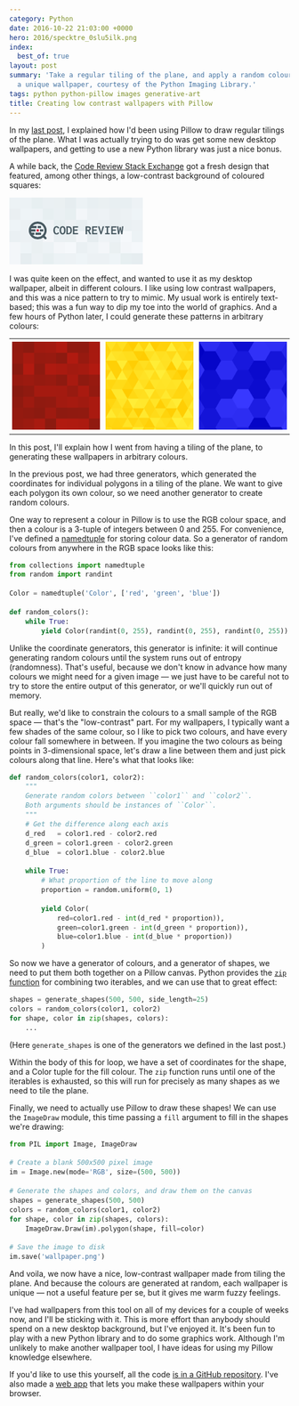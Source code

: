 ```yaml
---
category: Python
date: 2016-10-22 21:03:00 +0000
hero: 2016/specktre_0slu5ilk.png
index:
  best_of: true
layout: post
summary: 'Take a regular tiling of the plane, and apply a random colouring: voila,
  a unique wallpaper, courtesy of the Python Imaging Library.'
tags: python python-pillow images generative-art
title: Creating low contrast wallpapers with Pillow
---
```


In my [last post](/2016/10/tiling-the-plane-with-pillow/), I explained how I'd been using Pillow to draw regular tilings of the plane.
What I was actually trying to do was get some new desktop wallpapers, and getting to use a new Python library was just a nice bonus.

A while back, the [Code Review Stack Exchange](http://codereview.stackexchange.com) got a fresh design that featured, among other things, a low-contrast background of coloured squares:

![The name "Code Review" in dark grey text, a grey magnifying glass, and a background of light-grey squares.](/images/2016/code_review.png)

I was quite keen on the effect, and wanted to use it as my desktop wallpaper, albeit in different colours.
I like using low contrast wallpapers, and this was a nice pattern to try to mimic.
My usual work is entirely text-based; this was a fun way to dip my toe into the world of graphics.
And a few hours of Python later, I could generate these patterns in arbitrary colours:

<table>
  <tr>
    <td style="padding: 5px;"><img src="/images/2016/specktre_demo_sq.png" alt="A grid of squares in varying shades of red."></td>
    <td style="padding: 5px;"><img src="/images/2016/specktre_demo_tr.png" alt="A pattern of triangles in varying shades of yellow."></td>
    <td style="padding: 5px;"><img src="/images/2016/specktre_demo_hex.png" alt="A pattern of hexagons in varying shades of blue."></td>
  </tr>
</table>

In this post, I'll explain how I went from having a tiling of the plane, to generating these wallpapers in arbitrary colours.

In the previous post, we had three generators, which generated the coordinates for individual polygons in a tiling of the plane.
We want to give each polygon its own colour, so we need another generator to create random colours.

One way to represent a colour in Pillow is to use the RGB colour space, and then a colour is a 3-tuple of integers between 0 and 255.
For convenience, I've defined a [namedtuple][namedtuple] for storing colour data.
So a generator of random colours from anywhere in the RGB space looks like this:

```python
from collections import namedtuple
from random import randint

Color = namedtuple('Color', ['red', 'green', 'blue'])

def random_colors():
    while True:
        yield Color(randint(0, 255), randint(0, 255), randint(0, 255))
```

[namedtuple]: https://docs.python.org/3.5/library/collections.html?highlight=namedtuple#collections.namedtuple

Unlike the coordinate generators, this generator is infinite: it will continue generating random colours until the system runs out of entropy (randomness).
That's useful, because we don't know in advance how many colours we might need for a given image — we just have to be careful not to try to store the entire output of this generator, or we'll quickly run out of memory.

But really, we'd like to constrain the colours to a small sample of the RGB space — that's the "low-contrast" part.
For my wallpapers, I typically want a few shades of the same colour, so I like to pick two colours, and have every colour fall somewhere in between.
If you imagine the two colours as being points in 3-dimensional space, let's draw a line between them and just pick colours along that line.
Here's what that looks like:

```python
def random_colors(color1, color2):
    """
    Generate random colors between ``color1`` and ``color2``.
    Both arguments should be instances of ``Color``.
    """
    # Get the difference along each axis
    d_red   = color1.red - color2.red
    d_green = color1.green - color2.green
    d_blue  = color1.blue - color2.blue

    while True:
        # What proportion of the line to move along
        proportion = random.uniform(0, 1)

        yield Color(
            red=color1.red - int(d_red * proportion)),
            green=color1.green - int(d_green * proportion)),
            blue=color1.blue - int(d_blue * proportion))
        )
```

So now we have a generator of colours, and a generator of shapes, we need to put them both together on a Pillow canvas.
Python provides the [`zip` function][zip] for combining two iterables, and we can use that to great effect:

```python
shapes = generate_shapes(500, 500, side_length=25)
colors = random_colors(color1, color2)
for shape, color in zip(shapes, colors):
    ...
```

(Here `generate_shapes` is one of the generators we defined in the last post.)

[zip]: https://docs.python.org/3.5/library/functions.html?highlight=zip#zip

Within the body of this for loop, we have a set of coordinates for the shape, and a Color tuple for the fill colour.
The `zip` function runs until one of the iterables is exhausted, so this will run for precisely as many shapes as we need to tile the plane.

Finally, we need to actually use Pillow to draw these shapes!
We can use the `ImageDraw` module, this time passing a `fill` argument to fill in the shapes we're drawing:

```python
from PIL import Image, ImageDraw

# Create a blank 500x500 pixel image
im = Image.new(mode='RGB', size=(500, 500))

# Generate the shapes and colors, and draw them on the canvas
shapes = generate_shapes(500, 500)
colors = random_colors(color1, color2)
for shape, color in zip(shapes, colors):
    ImageDraw.Draw(im).polygon(shape, fill=color)

# Save the image to disk
im.save('wallpaper.png')
```

And voila, we now have a nice, low-contrast wallpaper made from tiling the plane.
And because the colours are generated at random, each wallpaper is unique — not a useful feature per se, but it gives me warm fuzzy feelings.

I've had wallpapers from this tool on all of my devices for a couple of weeks now, and I'll be sticking with it.
This is more effort than anybody should spend on a new desktop background, but I've enjoyed it.
It's been fun to play with a new Python library and to do some graphics work.
Although I'm unlikely to make another wallpaper tool, I have ideas for using my Pillow knowledge elsewhere.

If you'd like to use this yourself, all the code [is in a GitHub repository][github].
I've also made a [web app][webapp] that lets you make these wallpapers within your browser.

[github]: https://github.com/alexwlchan/specktre
[webapp]: https://alexwlchan.net/experiments/specktre/